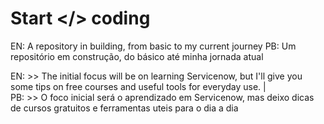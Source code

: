 # Start </> coding

EN: A repository in building, from basic to my current journey 
PB: Um repositório em construção, do básico até   minha jornada atual

EN:  >> The initial focus will be on learning Servicenow, but I'll give you some tips on free courses and useful tools for everyday use. |  
PB:  >> O foco inicial será o aprendizado em Servicenow, mas deixo dicas de cursos gratuitos e ferramentas uteis para o dia a dia


